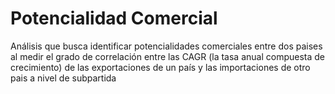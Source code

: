 # Potencialidad Comercial
Análisis que busca identificar potencialidades comerciales entre dos paises al medir el grado de correlación entre las CAGR (la tasa anual compuesta de crecimiento) de las exportaciones de un país y las importaciones de otro pais a nivel de subpartida

